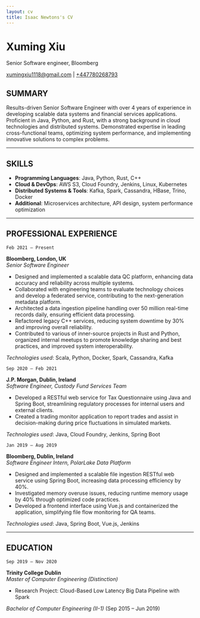 ```yaml
---
layout: cv
title: Isaac Newtons's CV
---
```

# Xuming Xiu
Senior Software engineer, Bloomberg

<div id="webaddress">
<a href="xumingxiu1118@gmail.com">xumingxiu1118@gmail.com</a>
| <a href="+447780268793">+447780268793</a>
</div>


## SUMMARY

Results-driven Senior Software Engineer with over 4 years of experience in developing scalable data systems and financial services applications. Proficient in Java, Python, and Rust, with a strong background in cloud technologies and distributed systems. Demonstrated expertise in leading cross-functional teams, optimizing system performance, and implementing innovative solutions to complex problems.

---

## SKILLS

- **Programming Languages**: Java, Python, Rust, C++
- **Cloud & DevOps**: AWS S3, Cloud Foundry, Jenkins, Linux, Kubernetes
- **Distributed Systems & Tools**: Kafka, Spark, Cassandra, HBase, Trino, Docker
- **Additional**: Microservices architecture, API design, system performance optimization

---

## PROFESSIONAL EXPERIENCE

`Feb 2021 – Present`

**Bloomberg, London, UK**  
*Senior Software Engineer* 
- Designed and implemented a scalable data QC platform, enhancing data accuracy and reliability across multiple systems.
- Collaborated with engineering teams to evaluate technology choices and develop a federated service, contributing to the next-generation metadata platform.
- Architected a data ingestion pipeline handling over 50 million real-time records daily, ensuring efficient data processing.
- Refactored legacy C++ services, reducing system downtime by 30% and improving overall reliability.
- Contributed to various of inner-source projects in Rust and Python, organized internal meetups to promote knowledge sharing and best practices, and improved system interoperability.

*Technologies used*: Scala, Python, Docker, Spark, Cassandra, Kafka

`Sep 2020 – Feb 2021`

**J.P. Morgan, Dublin, Ireland**  
*Software Engineer, Custody Fund Services Team*

- Developed a RESTful web service for Tax Questionnaire using Java and Spring Boot, streamlining regulatory processes for internal users and external clients.
- Created a trading monitor application to report trades and assist in decision-making during price fluctuations in simulated markets.

*Technologies used*: Java, Cloud Foundry, Jenkins, Spring Boot

`Jan 2019 – Aug 2019`

**Bloomberg, Dublin, Ireland**  
*Software Engineer Intern, PolarLake Data Platform*

- Designed and implemented a scalable file ingestion RESTful web service using Spring Boot, increasing data processing efficiency by 40%.
- Investigated memory overuse issues, reducing runtime memory usage by 40% through optimized code practices.
- Developed a frontend interface using Vue.js and containerized the application, simplifying file flow monitoring for QA teams.

*Technologies used*: Java, Spring Boot, Vue.js, Jenkins

---

## EDUCATION

`Sep 2019 – Nov 2020`

**Trinity College Dublin**  
*Master of Computer Engineering (Distinction)* 

- Research Project: Cloud-Based Low Latency Big Data Pipeline with Spark

*Bachelor of Computer Engineering (II-1)* (Sep 2015 – Jun 2019)

<!-- ### Footer

Last updated: May 2013 -->
